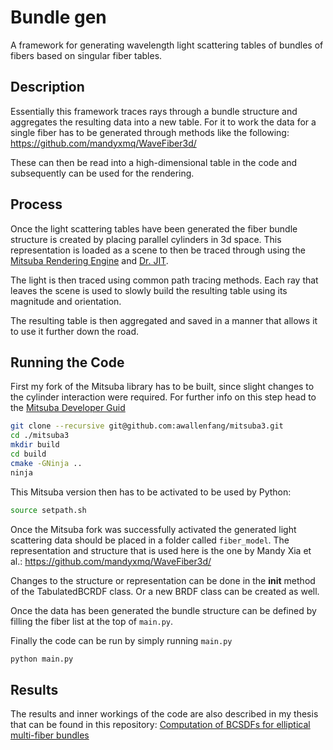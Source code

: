 # Bundle gen

A framework for generating wavelength light scattering tables of bundles of fibers based on singular fiber tables.

## Description

Essentially this framework traces rays through a bundle structure and aggregates the resulting data into a new table.
For it to work the data for a single fiber has to be generated through methods like the following: https://github.com/mandyxmq/WaveFiber3d/

These can then be read into a high-dimensional table in the code and subsequently can be used for the rendering.

## Process

Once the light scattering tables have been generated the fiber bundle structure is created by placing parallel cylinders in 3d space.
This representation is loaded as a scene to then be traced through using the [Mitsuba Rendering Engine](https://mitsuba.readthedocs.io/en/latest/) and [Dr. JIT](https://drjit.readthedocs.io/en/latest/).

The light is then traced using common path tracing methods. Each ray that leaves the scene is used to slowly build the resulting table using its magnitude and orientation.

The resulting table is then aggregated and saved in a manner that allows it to use it further down the road.

## Running the Code

First my fork of the Mitsuba library has to be built, since slight changes to the cylinder interaction were required. For further info on this step head to the [Mitsuba Developer Guid](https://mitsuba.readthedocs.io/en/latest/src/developer_guide/compiling.html)

```bash
git clone --recursive git@github.com:awallenfang/mitsuba3.git
cd ./mitsuba3
mkdir build
cd build
cmake -GNinja ..
ninja
```

This Mitsuba version then has to be activated to be used by Python:
```bash
source setpath.sh
```

Once the Mitsuba fork was successfully activated the generated light scattering data should be placed in a folder called `fiber_model`. The representation and structure that is used here is the one by Mandy Xia et al.: https://github.com/mandyxmq/WaveFiber3d/

Changes to the structure or representation can be done in the __init__ method of the TabulatedBCRDF class. Or a new BRDF class can be created as well.

Once the data has been generated the bundle structure can be defined by filling the fiber list at the top of `main.py`.

Finally the code can be run by simply running `main.py`

```py
python main.py
```

## Results

The results and inner workings of the code are also described in my thesis that can be found in this repository: [Computation of BCSDFs for elliptical multi-fiber bundles](Computation_of_BCSDFs_for_elliptical_multi-fiber_bundles.pdf)